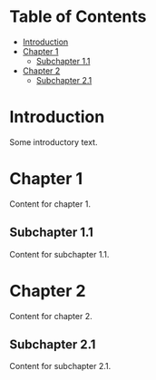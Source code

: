 # Table of Contents
- [Introduction](#introduction)
- [Chapter 1](#chapter-1)
  - [Subchapter 1.1](#subchapter-11)
- [Chapter 2](#chapter-2)
  - [Subchapter 2.1](#subchapter-21)

# Introduction
Some introductory text.

# Chapter 1
Content for chapter 1.

## Subchapter 1.1
Content for subchapter 1.1.

# Chapter 2
Content for chapter 2.

## Subchapter 2.1
Content for subchapter 2.1.
